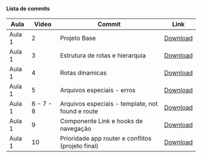 #### Lista de commits
Aula | Video | Commit | Link
------ | ------ | ------ | ------
Aula 1 | 2 | Projeto Base | [Download](https://github.com/treinaweb/treinaweb-nextjs-app-router/archive/f43038aa538df9e304701349a7d9e6623dca8eb6.zip)
Aula 1 | 3 | Estrutura de rotas e hierarquia | [Download](https://github.com/treinaweb/treinaweb-nextjs-app-router/archive/a1fbd8baf9bf7ec3e7a0f70a670919a9a2d63df1.zip)
Aula 1 | 4 | Rotas dinamicas | [Download](https://github.com/treinaweb/treinaweb-nextjs-app-router/archive/bb14bbd800e2e8c0e61121c85ed097838ed19dc4.zip)
Aula 1 | 5 | Arquivos especiais - erros | [Download](https://github.com/treinaweb/treinaweb-nextjs-app-router/archive/e1779d8e3b9b0038820851c926f99755c74aaff6.zip)
Aula 1 | 6 - 7 - 8| Arquivos especiais - template, not found e route | [Download](https://github.com/treinaweb/treinaweb-nextjs-app-router/archive/651819bcbeded0f6a378313b6d6aab95b0d5ddc3.zip)
Aula 1 | 9 | Componente Link e hooks de navegação | [Download](https://github.com/treinaweb/treinaweb-nextjs-app-router/archive/a7a8215f5c47adf0151750b943b8052a982b3d79.zip)
Aula 1 | 10 | Prioridade app router e conflitos (projeto final)| [Download](https://github.com/treinaweb/treinaweb-nextjs-app-router/archive/refs/heads/main.zip)
